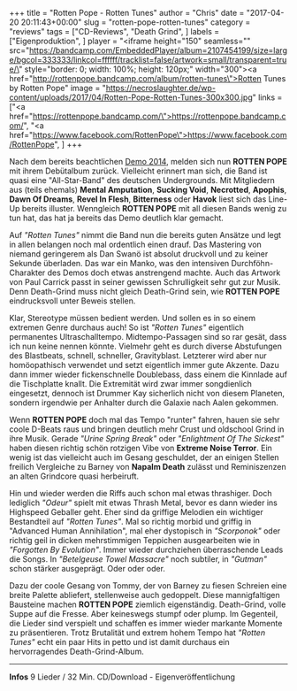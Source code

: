 +++
title = "Rotten Pope - Rotten Tunes"
author = "Chris"
date = "2017-04-20 20:11:43+00:00"
slug = "rotten-pope-rotten-tunes"
category = "reviews"
tags = ["CD-Reviews", "Death Grind", ]
labels = ["Eigenproduktion", ]
player = "<iframe height=\"150\" seamless=\"\" src=\"https://bandcamp.com/EmbeddedPlayer/album=2107454199/size=large/bgcol=333333/linkcol=ffffff/tracklist=false/artwork=small/transparent=true/\" style=\"border: 0; width: 100%; height: 120px;\" width=\"300\"><a href=\"http://rottenpope.bandcamp.com/album/rotten-tunes\">Rotten Tunes by Rotten Pope</a></iframe>"
image = "https://necroslaughter.de/wp-content/uploads/2017/04/Rotten-Pope-Rotten-Tunes-300x300.jpg"
links = ["<a href=\"https://rottenpope.bandcamp.com/\">https://rottenpope.bandcamp.com/</a>", "<a href=\"https://www.facebook.com/RottenPope\">https://www.facebook.com/RottenPope</a>", ]
+++

Nach dem bereits beachtlichen <a href="https://necroslaughter.de/2015/01/rotten-pope-demo-2014/">Demo 2014</a>, melden sich nun **ROTTEN POPE** mit ihrem Debütalbum zurück. Vielleicht erinnert man sich, die Band ist quasi eine "All-Star-Band" des deutschen Undergrounds. Mit Mitgliedern aus (teils ehemals) **Mental Amputation**, **Sucking Void**, **Necrotted**, **Apophis**, **Dawn Of Dreams**, **Revel In Flesh**, **Bitterness** oder **Havok** liest sich das Line-Up bereits illuster. Wenngleich **ROTTEN POPE** mit all diesen Bands wenig zu tun hat, das hat ja bereits das Demo deutlich klar gemacht.

Auf _"Rotten Tunes"_ nimmt die Band nun die bereits guten Ansätze und legt in allen belangen noch mal ordentlich einen drauf. Das Mastering von niemand geringerem als Dan Swanö ist absolut druckvoll und zu keiner Sekunde überladen. Das war ein Manko, was den intensiven Durchföhn-Charakter des Demos doch etwas anstrengend machte. Auch das Artwork von Paul Carrick passt in seiner gewissen Schrulligkeit sehr gut zur Musik. Denn Death-Grind muss nicht gleich Death-Grind sein, wie **ROTTEN POPE** eindrucksvoll unter Beweis stellen.

Klar, Stereotype müssen bedient werden. Und sollen es in so einem extremen Genre durchaus auch! So ist _"Rotten Tunes"_ eigentlich permanentes Ultraschalltempo. Midtempo-Passagen sind so rar gesät, dass ich nun keine nennen könnte. Vielmehr geht es durch diverse Abstufungen des Blastbeats, schnell, schneller, Gravityblast. Letzterer wird aber nur homöopathisch verwendet und setzt eigentlich immer gute Akzente. Dazu dann immer wieder fickenschnelle Doublebass, dass einem die Kinnlade auf die Tischplatte knallt. Die Extremität wird zwar immer songdienlich eingesetzt, dennoch ist Drummer Kay sicherlich nicht von diesem Planeten, sondern irgendwie per Anhalter durch die Galaxie nach Aalen gekommen.

Wenn **ROTTEN POPE** doch mal das Tempo "runter" fahren, hauen sie sehr coole D-Beats raus und bringen deutlich mehr Crust und oldschool Grind in ihre Musik. Gerade _"Urine Spring Break"_ oder _"Enlightment Of The Sickest"_ haben diesen richtig schön rotzigen Vibe von **Extreme Noise Terror**. Ein wenig ist das vielleicht auch im Gesang geschuldet, der an einigen Stellen freilich Vergleiche zu Barney von **Napalm Death** zulässt und Reminiszenzen an alten Grindcore quasi herbeiruft.

Hin und wieder werden die Riffs auch schon mal etwas thrashiger. Doch lediglich _"Odeur"_ spielt mit etwas Thrash Metal, bevor es dann wieder ins Highspeed Geballer geht. Eher sind da griffige Melodien ein wichtiger Bestandteil auf _"Rotten Tunes"_. Mal so richtig morbid und griffig in "Advanced Human Annihilation", mal eher dystopisch in _"Scorponok"_ oder richtig geil in dicken mehrstimmigen Teppichen ausgearbeiten wie in _"Forgotten By Evolution"_. Immer wieder durchziehen überraschende Leads die Songs. In _"Betelgeuse Towel Massacre"_ noch subtiler, in _"Gutman"_ schon stärker ausgeprägt. Oder oder oder.

Dazu der coole Gesang von Tommy, der von Barney zu fiesen Schreien eine breite Palette abliefert, stellenweise auch gedoppelt. Diese mannigfaltigen Bausteine machen **ROTTEN POPE** ziemlich eigenständig. Death-Grind, volle Suppe auf die Fresse. Aber keineswegs stumpf oder plump. Im Gegenteil, die Lieder sind verspielt und schaffen es immer wieder markante Momente zu präsentieren.
Trotz Brutalität und extrem hohem Tempo hat _"Rotten Tunes"_ echt ein paar Hits in petto und ist damit durchaus ein hervorragendes Death-Grind-Album.





---
**Infos**
9 Lieder / 32 Min.
CD/Download - Eigenveröffentlichung
